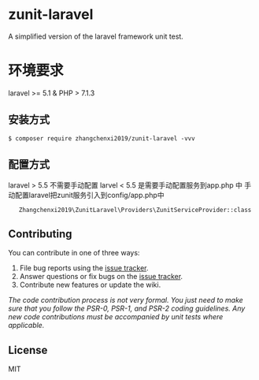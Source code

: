 # zunit-laravel

A simplified version of the laravel framework unit test.


# 环境要求
laravel >= 5.1 & PHP > 7.1.3

## 安装方式


```shell
$ composer require zhangchenxi2019/zunit-laravel -vvv
```


## 配置方式 
laravel > 5.5 不需要手动配置
larvel  < 5.5 是需要手动配置服务到app.php 中
手动配置laravel把zunit服务引入到config/app.php中
```
   Zhangchenxi2019\ZunitLaravel\Providers\ZunitServiceProvider::class
```
## Contributing

You can contribute in one of three ways:

1. File bug reports using the [issue tracker](https://github.com/zhangchenxi2019/zunit-laravel/issues).
2. Answer questions or fix bugs on the [issue tracker](https://github.com/zhangchenxi2019/zunit-laravel/issues).
3. Contribute new features or update the wiki.

_The code contribution process is not very formal. You just need to make sure that you follow the PSR-0, PSR-1, and PSR-2 coding guidelines. Any new code contributions must be accompanied by unit tests where applicable._

## License

MIT
